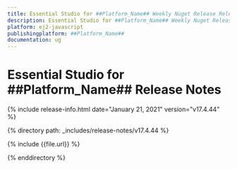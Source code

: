 ```yaml
---
title: Essential Studio for ##Platform_Name## Weekly Nuget Release Release Notes  
description: Essential Studio for ##Platform_Name## Weekly Nuget Release Release Notes  
platform: ej2-javascript
publishingplatform: ##Platform_Name##
documentation: ug
---
```


# Essential Studio for  ##Platform_Name##  Release Notes  

{% include release-info.html date="January 21, 2021"   version="v17.4.44"  %} 

{% directory path: _includes/release-notes/v17.4.44 %}

{% include {{file.url}} %}

{% enddirectory %}
